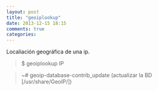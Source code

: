 ```yaml
---
layout: post
title: "geoiplookup"
date: 2013-12-15 18:15
comments: true
categories: 
---
```

Localiación geográfica de una ip.

>$ geoiplookup IP

>~# geoip-database-contrib_update (actualizar la BD [/usr/share/GeoIP/])

